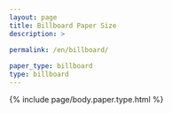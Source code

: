```yaml
---
layout: page
title: Billboard Paper Size
description: >
 
permalink: /en/billboard/

paper_type: billboard
type: billboard
---
```

{% include page/body.paper.type.html %}
